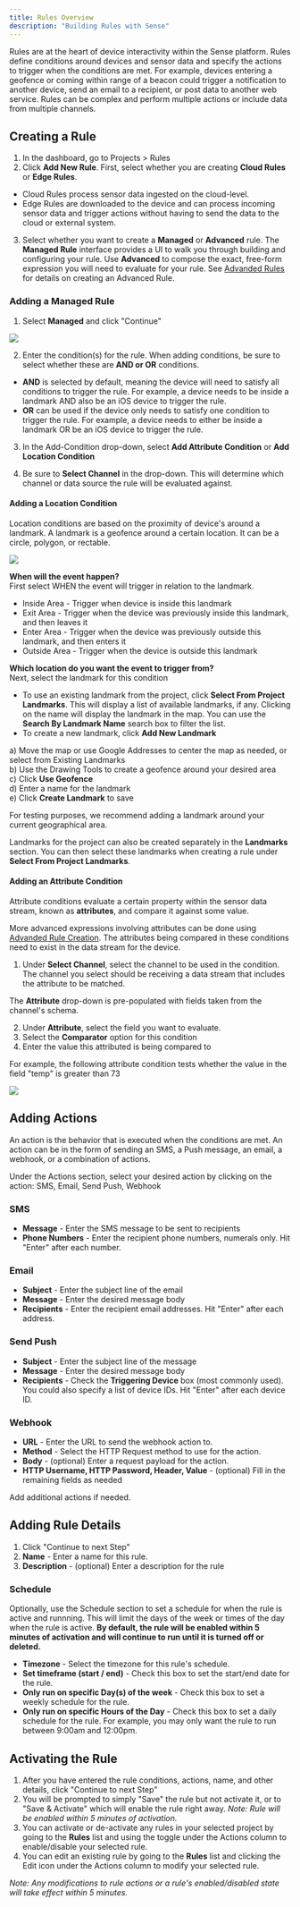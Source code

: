 ```yaml
---
title: Rules Overview
description: "Building Rules with Sense"
---
```


Rules are at the heart of device interactivity within the Sense platform. Rules define conditions around devices and sensor data and specify the actions to trigger when the conditions are met. For example, devices entering a geofence or coming within range of a beacon could trigger a notification to another device, send an email to a recipient, or post data to another web service. Rules can be complex and perform multiple actions or include data from multiple channels.

## Creating a Rule

1. In the dashboard, go to Projects > Rules
2. Click **Add New Rule**. First, select whether you are creating **Cloud Rules** or **Edge Rules**. 
- Cloud Rules process sensor data ingested on the cloud-level. 
- Edge Rules are downloaded to the device and can process incoming sensor data and trigger actions without having to send the data to the cloud or external system.

3. Select whether you want to create a **Managed** or **Advanced** rule. The **Managed Rule** interface provides a UI to walk you through building and configuring your rule. Use **Advanced** to compose the exact, free-form expression you will need to evaluate for your rule. See [Advanded Rules](/guides/rules/advanced-rules) for details on creating an Advanced Rule.

### Adding a Managed Rule

1. Select **Managed** and click "Continue"

![](./images/managed_rule_create.png)

2. Enter the condition(s) for the rule. When adding conditions, be sure to select whether these are **AND or OR** conditions. 

- **AND** is selected by default, meaning the device will need to satisfy all conditions to trigger the rule. For example, a device needs to be inside a landmark AND also be an iOS device to trigger the rule.  
- **OR** can be used if the device only needs to satisfy one condition to trigger the rule. For example, a device needs to either be inside a landmark OR be an iOS device to trigger the rule.

3. In the Add-Condition drop-down, select **Add Attribute Condition** or **Add Location Condition**

4. Be sure to **Select Channel** in the drop-down. This will determine which channel or data source the rule will be evaluated against.

#### Adding a Location Condition
 
Location conditions are based on the proximity of device's around a landmark. A landmark is a geofence around a certain location. It can be a circle, polygon, or rectable.

![](./images/rule_add_new_landmark.png)

**When will the event happen?**   
First select WHEN the event will trigger in relation to the landmark.  
- Inside Area - Trigger when device is inside this landmark
- Exit Area - Trigger when the device was previously inside this landmark, and then leaves it   
- Enter Area - Trigger when the device was previously outside this landmark, and then enters it    
- Outside Area - Trigger when the device is outside this landmark  

**Which location do you want the event to trigger from?**  
Next, select the landmark for this condition
- To use an existing landmark from the project, click **Select From Project Landmarks**. This will display a list of available landmarks, if any. Clicking on the name will display the landmark in the map. You can use the **Search By Landmark Name** search box to filter the list.
- To create a new landmark, click **Add New Landmark**  

a) Move the map or use Google Addresses to center the map as needed, or select from Existing Landmarks  
b) Use the Drawing Tools to create a geofence around your desired area  
c) Click **Use Geofence**  
d) Enter a name for the landmark  
e) Click **Create Landmark** to save  

For testing purposes, we recommend adding a landmark around your current geographical area.  

Landmarks for the project can also be created separately in the **Landmarks** section. You can then select these landmarks when creating a rule under **Select From Project Landmarks**.

#### Adding an Attribute Condition

Attribute conditions evaluate a certain property within the sensor data stream, known as **attributes**, and compare it against some value. 

More advanced expressions involving attributes can be done using [Advanded Rule Creation](#advanced-rule-creation). The attributes being compared in these conditions need to exist in the data stream for the device.

1. Under **Select Channel**, select the channel to be used in the condition. The channel you select should be receiving a data stream that includes the attribute to be matched.

The **Attribute** drop-down is pre-populated with fields taken from the channel's schema.

2. Under **Attribute**, select the field you want to evaluate. 
3. Select the **Comparator** option for this condition
4. Enter the value this attributed is being compared to

For example, the following attribute condition tests whether the value in the field "temp" is greater than 73

![](./images/attribute_condition_entered.png)


## Adding Actions
An action is the behavior that is executed when the conditions are met. An action can be in the form of sending an SMS, a Push message, an email, a webhook, or a combination of actions.  

Under the Actions section, select your desired action by clicking on the action: SMS, Email, Send Push, Webhook   

### SMS  
- **Message** - Enter the SMS message to be sent to recipients   
- **Phone Numbers** - Enter the recipient phone numbers, numerals only. Hit "Enter" after each number.

### Email  
- **Subject** - Enter the subject line of the email   
- **Message** - Enter the desired message body  
- **Recipients** - Enter the recipient email addresses. Hit "Enter" after each address.   

### Send Push  
- **Subject** - Enter the subject line of the message  
- **Message** - Enter the desired message body  
- **Recipients** - Check the **Triggering Device** box (most commonly used). You could also specify a list of device IDs. Hit "Enter" after each device ID.   

### Webhook  
- **URL** - Enter the URL to send the webhook action to.  
- **Method** - Select the HTTP Request method to use for the action.  
- **Body** - (optional) Enter a request payload for the action.  
- **HTTP Username, HTTP Password, Header, Value** - (optional) Fill in the remaining fields as needed   

Add additional actions if needed.

## Adding Rule Details
1. Click "Continue to next Step"
2. **Name** - Enter a name for this rule.
3. **Description** - (optional) Enter a description for the rule

### Schedule
Optionally, use the Schedule section to set a schedule for when the rule is active and runnning. This will limit the days of the week or times of the day when the rule is active. **By default, the rule will be enabled within 5 minutes of activation and will continue to run until it is turned off or deleted.**

- **Timezone** - Select the timezone for this rule's schedule.  
- **Set timeframe (start / end)** - Check this box to set the start/end date for the rule.  
- **Only run on specific Day(s) of the week** - Check this box to set a weekly schedule for the rule.  
- **Only run on specific Hours of the Day** - Check this box to set a daily schedule for the rule. For example, you may only want the rule to run between 9:00am and 12:00pm.

## Activating the Rule
1. After you have entered the rule conditions, actions, name, and other details, click "Continue to next Step"
2. You will be prompted to simply "Save" the rule but not activate it, or to "Save & Activate" which will enable the rule right away. _Note: Rule will be enabled within 5 minutes of activation._
3. You can activate or de-activate any rules in your selected project by going to the **Rules** list and using the toggle under the Actions column to enable/disable your selected rule.
4. You can edit an existing rule by going to the **Rules** list and clicking the Edit icon under the Actions column to modify your selected rule.

_Note: Any modifications to rule actions or a rule's enabled/disabled state will take effect within 5 minutes._


